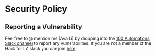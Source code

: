 # Security Policy
## Reporting a Vulnerability
Feel free to @ mention me (Ava Li) by dropping into the [100 Automations Slack channel](https://hackforla.slack.com/?redir=%2Farchives%2FC018S5TCQE7) to report any vulnerabilities. If you are not a member of the Hack for LA slack you can join [here](https://hackforla.org/slack).
